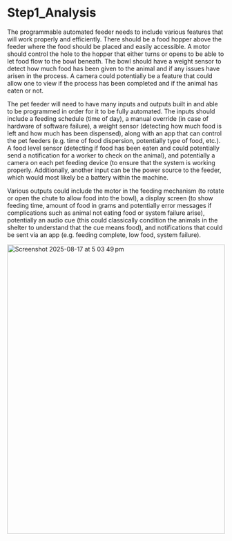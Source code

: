 # Step1_Analysis


The programmable automated feeder needs to include various features that will work properly and efficiently. There should be a food hopper above the feeder where the food should be placed and easily accessible. A motor should control the hole to the hopper that either turns or opens to be able to let food flow to the bowl beneath. The bowl should have a weight sensor to detect how much food has been given to the animal and if any issues have arisen in the process. A camera could potentially be a feature that could allow one to view if the process has been completed and if the animal has eaten or not. 

The pet feeder will need to have many inputs and outputs built in and able to be programmed in order for it to be fully automated. The inputs should include a feeding schedule (time of day), a manual override (in case of hardware of software failure), a weight sensor (detecting how much food is left and how much has been dispensed), along with an app that can control the pet feeders (e.g. time of food dispersion, potentially type of food, etc.). A food level sensor (detecting if food has been eaten and could potentially send a notification for a worker to check on the animal), and potentially a camera on each pet feeding device (to ensure that the system is working properly. Additionally, another input can be the power source to the feeder, which would most likely be a battery within the machine. 

Various outputs could include the motor in the feeding mechanism (to rotate or open the chute to allow food into the bowl), a display screen (to show feeding time, amount of food in grams and potentially error messages if complications such as animal not eating food or system failure arise), potentially an audio cue (this could classically condition the animals in the shelter to understand that the cue means food), and notifications that could be sent via an app (e.g. feeding complete, low food, system failure). 

<img width="504" height="670" alt="Screenshot 2025-08-17 at 5 03 49 pm" src="https://github.com/user-attachments/assets/2ecbf1ce-05e1-4b52-8401-17ef347c5807" />
